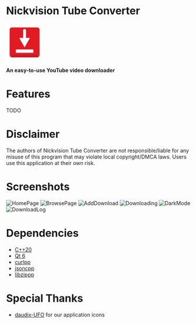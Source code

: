 # Nickvision Tube Converter
<img src="NickvisionTubeConverter/Resources/icon.svg" width="100" height="100"/>

**An easy-to-use YouTube video downloader**

# Features
TODO

# Disclaimer
The authors of Nickvision Tube Converter are not responsible/liable for any misuse of this program that may violate local copyright/DMCA laws. Users use this application at their own risk.

# Screenshots
![HomePage](https://user-images.githubusercontent.com/17648453/184068677-73f31eda-3a89-4a6d-9d95-204edee5145d.png)
![BrowsePage](https://user-images.githubusercontent.com/17648453/184068681-8ea1e9da-35ed-4f76-8478-cfa1a03bd3e8.png)
![AddDownload](https://user-images.githubusercontent.com/17648453/184068687-d2f5b602-9780-4e96-a570-191da49c2965.png)
![Downloading](https://user-images.githubusercontent.com/17648453/184068692-fb0e8e41-a83f-4cbd-8d9f-e0794007bcc7.png)
![DarkMode](https://user-images.githubusercontent.com/17648453/184068694-ec314b10-fd8b-438e-9254-644793b61833.png)
![DownloadLog](https://user-images.githubusercontent.com/17648453/184068696-b814f8eb-e3c0-494c-bb46-408d9909f081.png)

# Dependencies
- [C++20](https://en.cppreference.com/w/cpp/20)
- [Qt 6](https://www.qt.io/product/qt6)
- [curlpp](http://www.curlpp.org/)
- [jsoncpp](https://github.com/open-source-parsers/jsoncpp)
- [libzippp](https://github.com/ctabin/libzippp)

# Special Thanks
- [daudix-UFO](https://github.com/daudix-UFO) for our application icons
